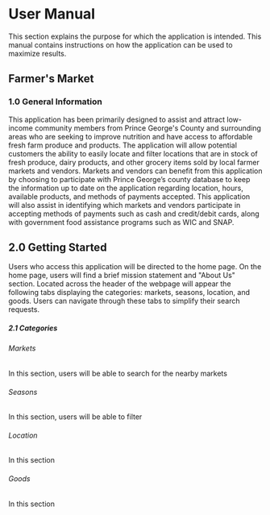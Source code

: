 # User Manual
This section explains the purpose for which the application is intended. This manual contains instructions on how the application can be used to maximize results.
## Farmer's Market
### 1.0 General Information
This application has been primarily designed to assist and attract low-income community members from Prince George's County and surrounding areas who are seeking to improve nutrition and have access to affordable fresh farm produce and products. The application will allow potential customers the ability to easily locate and filter locations that are in stock of fresh produce, dairy products, and other grocery items sold by local farmer markets and vendors. Markets and vendors can benefit from this application by choosing to participate with Prince George’s county database to keep the information up to date on the application regarding location, hours, available products, and methods of payments accepted. This application will also assist in identifying which markets and vendors participate in accepting methods of payments such as cash and credit/debit cards, along with government food assistance programs such as WIC and SNAP.
## 2.0 Getting Started
Users who access this application will be directed to the home page. On the home page, users will find a brief mission statement and "About Us" section. Located across the header of the webpage will appear the following tabs displaying the categories: markets, seasons, location, and goods. Users can navigate through these tabs to simplify their search requests.
#####  2.1 Categories

###### Markets
In this section, users will be able to search for the nearby markets 
 
###### Seasons
In this section, users will be able to filter 
 
###### Location
 In this section

###### Goods
In this section


